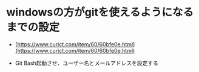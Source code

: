 # windowsの方がgitを使えるようになるまでの設定

- [https://www.curict.com/item/60/60bfe0e.html](https://www.curict.com/item/60/60bfe0e.html)

- Git Bash起動させ、ユーザー名とメールアドレスを設定する
